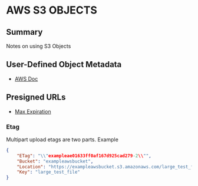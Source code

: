 # AWS S3 OBJECTS

## Summary

Notes on using S3 Objects

## User-Defined Object Metadata

- [AWS Doc](https://docs.aws.amazon.com/AmazonS3/latest/user-guide/add-object-metadata.html)

## Presigned URLs

- [Max Expiration](https://aws.amazon.com/premiumsupport/knowledge-center/presigned-url-s3-bucket-expiration/)

### Etag

Multipart upload etags are two parts. Example

```json
{
    "ETag": "\\"exampleae01633ff0af167d925cad279-2\\"",
    "Bucket": "exampleawsbucket",
    "Location": "https://exampleawsbucket.s3.amazonaws.com/large_test_file",
    "Key": "large_test_file"
}
```
